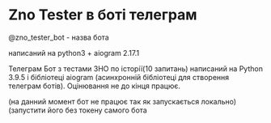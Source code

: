 # Zno Tester в боті телеграм 

@zno_tester_bot - назва бота

написаний на python3 + aiogram 2.17.1

Телеграм Бот з тестами ЗНО по історії(10 запитань) написаний на Python 3.9.5 і бібліотеці aiogram (асинхронній бібліотеці для створення телеграм ботів).
Оцінювання не до кінця працює. 

(на данний момент бот не працює так як запускається локально)
(запустити його без токену самого бота 
